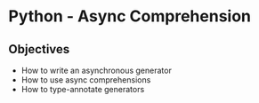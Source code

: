 # Python - Async Comprehension

## Objectives

* How to write an asynchronous generator
* How to use async comprehensions
* How to type-annotate generators
